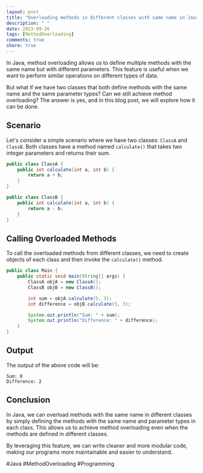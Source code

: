 ```yaml
---
layout: post
title: "Overloading methods in different classes with same name in Java"
description: " "
date: 2023-09-26
tags: [MethodOverloading]
comments: true
share: true
---
```


In Java, method overloading allows us to define multiple methods with the same name but with different parameters. This feature is useful when we want to perform similar operations on different types of data.

But what if we have two classes that both define methods with the same name and the same parameter types? Can we still achieve method overloading? The answer is yes, and in this blog post, we will explore how it can be done.

## Scenario

Let's consider a simple scenario where we have two classes: `ClassA` and `ClassB`. Both classes have a method named `calculate()` that takes two integer parameters and returns their sum.

```java
public class ClassA {
    public int calculate(int a, int b) {
        return a + b;
    }
}

public class ClassB {
    public int calculate(int a, int b) {
        return a - b;
    }
}
```

## Calling Overloaded Methods

To call the overloaded methods from different classes, we need to create objects of each class and then invoke the `calculate()` method.

```java
public class Main {
    public static void main(String[] args) {
        ClassA objA = new ClassA();
        ClassB objB = new ClassB();

        int sum = objA.calculate(5, 3);
        int difference = objB.calculate(5, 3);

        System.out.println("Sum: " + sum);
        System.out.println("Difference: " + difference);
    }
}
```

## Output

The output of the above code will be:

```
Sum: 8
Difference: 2
```

## Conclusion

In Java, we can overload methods with the same name in different classes by simply defining the methods with the same name and parameter types in each class. This allows us to achieve method overloading even when the methods are defined in different classes.

By leveraging this feature, we can write cleaner and more modular code, making our programs more maintainable and easier to understand.

#Java #MethodOverloading #Programming